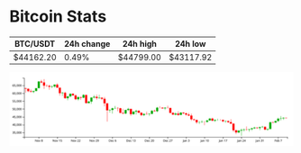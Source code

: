# Bitcoin Stats

BTC/USDT|24h change|24h high|24h low|
|---|---|---|---|
|$44162.20|0.49%|$44799.00|$43117.92|

<img src="./chart.svg">
